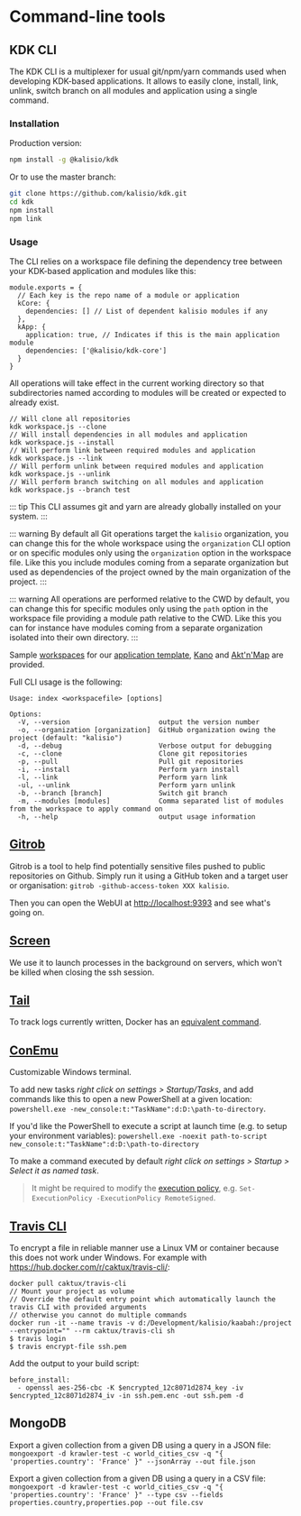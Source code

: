 # Command-line tools

## KDK CLI

The KDK CLI is a multiplexer for usual git/npm/yarn commands used when developing KDK-based applications. It allows to easily clone, install, link, unlink, switch branch on all modules and application using a single command.

### Installation

Production version:
```bash
npm install -g @kalisio/kdk
```

Or to use the master branch:
```bash
git clone https://github.com/kalisio/kdk.git
cd kdk
npm install
npm link
```

### Usage

The CLI relies on a workspace file defining the dependency tree between your KDK-based application and modules like this:
```
module.exports = {
  // Each key is the repo name of a module or application
  kCore: {
    dependencies: [] // List of dependent kalisio modules if any
  },
  kApp: {
    application: true, // Indicates if this is the main application module
    dependencies: ['@kalisio/kdk-core']
  }
}

```
All operations will take effect in the current working directory so that subdirectories named according to modules will be created or expected to already exist.

```
// Will clone all repositories
kdk workspace.js --clone
// Will install dependencies in all modules and application
kdk workspace.js --install
// Will perform link between required modules and application
kdk workspace.js --link
// Will perform unlink between required modules and application
kdk workspace.js --unlink
// Will perform branch switching on all modules and application
kdk workspace.js --branch test
```

::: tip
This CLI assumes git and yarn are already globally installed on your system.
:::

::: warning
By default all Git operations target the `kalisio` organization, you can change this for the whole workspace using the `organization` CLI option or on specific modules only using the `organization` option in the workspace file. Like this you include modules coming from a separate organization but used as dependencies of the project owned by the main organization of the project.
:::

::: warning
All operations are performed relative to the CWD by default, you can change this for specific modules only using the `path` option in the workspace file providing a module path relative to the CWD. Like this you can for instance have modules coming from a separate organization isolated into their own directory.
:::

Sample [workspaces](https://github.com/kalisio/kdk/tree/master/workspaces) for our [application template](https://github.com/kalisio/kApp), [Kano](https://github.com/kalisio/kano) and [Akt'n'Map](https://github.com/kalisio/aktnmap) are provided.

Full CLI usage is the following:
```
Usage: index <workspacefile> [options]

Options:
  -V, --version                      output the version number
  -o, --organization [organization]  GitHub organization owing the project (default: "kalisio")
  -d, --debug                        Verbose output for debugging
  -c, --clone                        Clone git repositories
  -p, --pull                         Pull git repositories
  -i, --install                      Perform yarn install
  -l, --link                         Perform yarn link
  -ul, --unlink                      Perform yarn unlink
  -b, --branch [branch]              Switch git branch
  -m, --modules [modules]            Comma separated list of modules from the workspace to apply command on
  -h, --help                         output usage information
```

## [Gitrob](https://github.com/michenriksen/gitrob)

Gitrob is a tool to help find potentially sensitive files pushed to public repositories on Github. Simply run it using a GitHub token and a target user or organisation: `gitrob -github-access-token XXX kalisio`.

Then you can open the WebUI at [http://localhost:9393](http://localhost:9393) and see what's going on.

## [Screen](https://doc.ubuntu-fr.org/screen)

We use it to launch processes in the background on servers, which won't be killed when closing the ssh session.

## [Tail](https://www.linode.com/docs/tools-reference/tools/view-and-follow-the-end-of-text-files-with-tail)

To track logs currently written, Docker has an [equivalent command](https://docs.docker.com/engine/reference/commandline/logs/).

## [ConEmu](https://github.com/Maximus5/ConEmu)

Customizable Windows terminal.

To add new tasks *right click on settings > Startup/Tasks*, and add commands like this to open a new PowerShell at a given location:
`powershell.exe -new_console:t:"TaskName":d:D:\path-to-directory`.

If you'd like the PowerShell to execute a script at launch time (e.g. to setup your environment variables): `powershell.exe -noexit path-to-script new_console:t:"TaskName":d:D:\path-to-directory`

To make a command executed by default *right click on settings > Startup > Select it as named task*.

> It might be required to modify the [execution policy](https://technet.microsoft.com/fr-FR/library/hh847748.aspx), e.g. `Set-ExecutionPolicy -ExecutionPolicy RemoteSigned`.

## [Travis CLI](https://github.com/travis-ci/travis.rb#installation)

To encrypt a file in reliable manner use a Linux VM or container because this does not work under Windows. For example with https://hub.docker.com/r/caktux/travis-cli/:
```
docker pull caktux/travis-cli
// Mount your project as volume
// Override the default entry point which automatically launch the travis CLI with provided arguments
// otherwise you cannot do multiple commands
docker run -it --name travis -v d:/Development/kalisio/kaabah:/project --entrypoint="" --rm caktux/travis-cli sh
$ travis login
$ travis encrypt-file ssh.pem
```

Add the output to your build script:
```
before_install:
  - openssl aes-256-cbc -K $encrypted_12c8071d2874_key -iv $encrypted_12c8071d2874_iv -in ssh.pem.enc -out ssh.pem -d
```

## MongoDB

Export a given collection from a given DB using a query in a JSON file: `mongoexport -d krawler-test -c world_cities_csv -q "{ 'properties.country': 'France' }" --jsonArray --out file.json`

Export a given collection from a given DB using a query in a CSV file: `mongoexport -d krawler-test -c world_cities_csv -q "{ 'properties.country': 'France' }" --type csv --fields properties.country,properties.pop --out file.csv`

